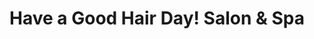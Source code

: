 ---
title: "Have a Good Hair Day! Salon & Spa"
url: /milwaukee/have-a-good-hair-day-salon-und-spa/
shop: Friseur
---